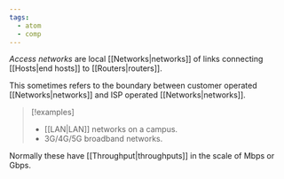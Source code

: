 ```yaml
---
tags:
  - atom
  - comp
---
```

*Access networks* are local [[Networks|networks]] of links connecting [[Hosts|end hosts]] to [[Routers|routers]].

This sometimes refers to the boundary between customer operated [[Networks|networks]] and ISP operated [[Networks|networks]].

> [!examples]
> - [[LAN|LAN]] networks on a campus.
> - 3G/4G/5G broadband networks.

Normally these have [[Throughput|throughputs]] in the scale of Mbps or Gbps.